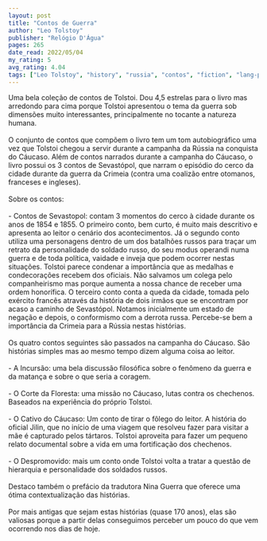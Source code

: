 ```yaml
---
layout: post
title: "Contos de Guerra"
author: "Leo Tolstoy"
publisher: "Relógio D'Água"
pages: 265
date_read: 2022/05/04
my_rating: 5
avg_rating: 4.04
tags: ["Leo Tolstoy", "history", "russia", "contos", "fiction", "lang-pt"]
---
```


Uma bela coleção de contos de Tolstoi. Dou 4,5 estrelas para o livro mas arredondo para cima porque Tolstoi apresentou o tema da guerra sob dimensões muito interessantes, principalmente no tocante a natureza humana.<br/><br/>O conjunto de contos que compõem o livro tem um tom autobiográfico uma vez que Tolstoi chegou a servir durante a campanha da Rússia na conquista do Cáucaso. Além de contos narrados durante a campanha do Cáucaso, o livro possui os 3 contos de Sevastópol, que narram o episódio do cerco da cidade durante da guerra da Crimeia (contra uma coalizão entre otomanos, franceses e ingleses).<br/><br/>Sobre os contos:<br/><br/>- Contos de Sevastopol: contam 3 momentos do cerco à cidade durante os anos de 1854 e 1855. O primeiro conto, bem curto, é muito mais descritivo e apresenta ao leitor o cenário dos acontecimentos. Já o segundo conto utiliza uma personagens dentro de um dos batalhões russos para traçar um retrato da personalidade do soldado russo, do seu modus operandi numa guerra e de toda política, vaidade e inveja que podem ocorrer nestas situações. Tolstoi parece condenar a importância que as medalhas e condecorações recebem dos oficiais. Não salvamos um colega pelo companheirismo mas porque aumenta a nossa chance de receber uma ordem honorífica. O terceiro conto conta a queda da cidade, tomada pelo exército francês através da história de dois irmãos que se encontram por acaso a caminho de Sevastópol. Notamos inicialmente um estado de negação e depois, o conformismo com a derrota russa. Percebe-se bem a importância da Crimeia para a Rússia nestas histórias.<br/><br/>Os quatro contos seguintes são passados na campanha do Cáucaso. São histórias simples mas ao mesmo tempo dizem alguma coisa ao leitor.<br/><br/>- A Incursão: uma bela discussão filosófica sobre o fenômeno da guerra e da matança e sobre o que seria a coragem. <br/><br/>- O Corte da Floresta: uma missão no Cáucaso, lutas contra os chechenos. Baseados na experiência do próprio Tolstoi. <br/><br/>- O Cativo do Cáucaso: Um conto de tirar o fôlego do leitor. A história do oficial Jilin, que no início de uma viagem que resolveu fazer para  visitar a mãe é capturado pelos tártaros. Tolstoi aproveita para fazer um pequeno relato documental sobre a vida em uma fortificação dos chechenos.<br/><br/>- O Despromovido: mais um conto onde Tolstoi volta a tratar a questão de hierarquia e personalidade dos soldados russos. <br/><br/>Destaco também o prefácio da tradutora Nina Guerra que oferece uma ótima contextualização das histórias. <br/><br/>Por mais antigas que sejam estas histórias (quase 170 anos), elas são valiosas porque a partir delas conseguimos perceber um pouco do que vem ocorrendo nos dias de hoje. <br/>

